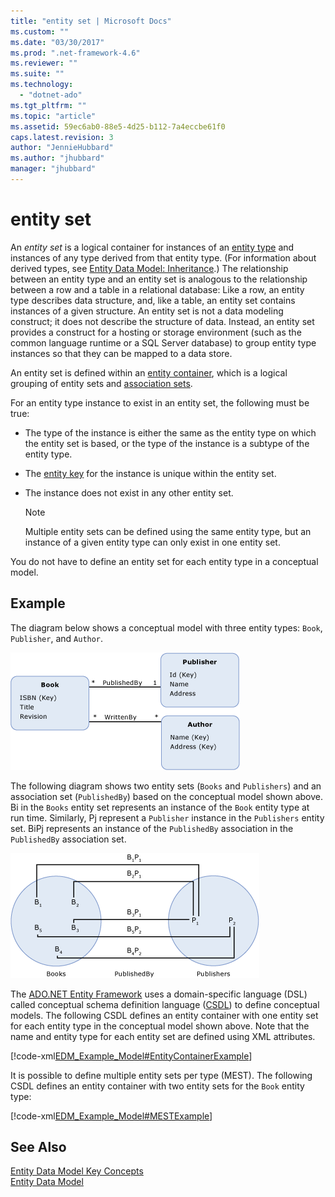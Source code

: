```yaml
---
title: "entity set | Microsoft Docs"
ms.custom: ""
ms.date: "03/30/2017"
ms.prod: ".net-framework-4.6"
ms.reviewer: ""
ms.suite: ""
ms.technology: 
  - "dotnet-ado"
ms.tgt_pltfrm: ""
ms.topic: "article"
ms.assetid: 59ec6ab0-88e5-4d25-b112-7a4eccbe61f0
caps.latest.revision: 3
author: "JennieHubbard"
ms.author: "jhubbard"
manager: "jhubbard"
---
```

# entity set
An *entity set* is a logical container for instances of an [entity type](../../../../docs/framework/data/adonet/entity-type.md) and instances of any type derived from that entity type. (For information about derived types, see [Entity Data Model: Inheritance](../../../../docs/framework/data/adonet/entity-data-model-inheritance.md).) The relationship between an entity type and an entity set is analogous to the relationship between a row and a table in a relational database: Like a row, an entity type describes data structure, and, like a table, an entity set contains instances of a given structure. An entity set is not a data modeling construct; it does not describe the structure of data. Instead, an entity set provides a construct for a hosting or storage environment (such as the common language runtime or a SQL Server database) to group entity type instances so that they can be mapped to a data store.  
  
 An entity set is defined within an [entity container](../../../../docs/framework/data/adonet/entity-container.md), which is a logical grouping of entity sets and [association sets](../../../../docs/framework/data/adonet/association-set.md).  
  
 For an entity type instance to exist in an entity set, the following must be true:  
  
-   The type of the instance is either the same as the entity type on which the entity set is based, or the type of the instance is a subtype of the entity type.  
  
-   The [entity key](../../../../docs/framework/data/adonet/entity-key.md) for the instance is unique within the entity set.  
  
-   The instance does not exist in any other entity set.  
  
    > [!NOTE]
    >  Multiple entity sets can be defined using the same entity type, but an instance of a given entity type can only exist in one entity set.  
  
 You do not have to define an entity set for each entity type in a conceptual model.  
  
## Example  
 The diagram below shows a conceptual model with three entity types: `Book`, `Publisher`, and `Author`.  
  
 ![Example Model](../../../../docs/framework/data/adonet/media/examplemodel.gif "ExampleModel")  
  
 The following diagram shows two entity sets (`Books` and `Publishers`) and an association set (`PublishedBy`) based on the conceptual model shown above. Bi in the `Books` entity set represents an instance of the `Book` entity type at run time. Similarly, Pj represent a `Publisher` instance in the `Publishers` entity set. BiPj represents an instance of the `PublishedBy` association in the `PublishedBy` association set.  
  
 ![Sets Example](../../../../docs/framework/data/adonet/media/setsexample.gif "SetsExample")  
  
 The [ADO.NET Entity Framework](../../../../docs/framework/data/adonet/ef/ado-net-entity-framework.md) uses a domain-specific language (DSL) called conceptual schema definition language ([CSDL](../../../../docs/framework/data/adonet/ef/language-reference/csdl-specification.md)) to define conceptual models. The following CSDL defines an entity container with one entity set for each entity type in the conceptual model shown above. Note that the name and entity type for each entity set are defined using XML attributes.  
  
 [!code-xml[EDM_Example_Model#EntityContainerExample](../../../../samples/snippets/xml/VS_Snippets_Data/edm_example_model/xml/books.edmx#entitycontainerexample)]  
  
 It is possible to define multiple entity sets per type (MEST). The following CSDL defines an entity container with two entity sets for the `Book` entity type:  
  
 [!code-xml[EDM_Example_Model#MESTExample](../../../../samples/snippets/xml/VS_Snippets_Data/edm_example_model/xml/books2.edmx#mestexample)]  
  
## See Also  
 [Entity Data Model Key Concepts](../../../../docs/framework/data/adonet/entity-data-model-key-concepts.md)   
 [Entity Data Model](../../../../docs/framework/data/adonet/entity-data-model.md)